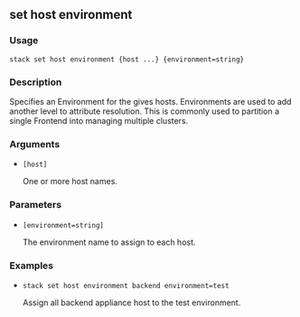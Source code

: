 ## set host environment

### Usage

`stack set host environment {host ...} {environment=string}`

### Description


Specifies an Environment for the gives hosts.  Environments are
used to add another level to attribute resolution.  This is commonly
used to partition a single Frontend into managing multiple clusters.



### Arguments

* `[host]`

   One or more host names.


### Parameters
* `[environment=string]`

   The environment name to assign to each host.

### Examples

* `stack set host environment backend environment=test`

   Assign all backend appliance host to the test environment.



